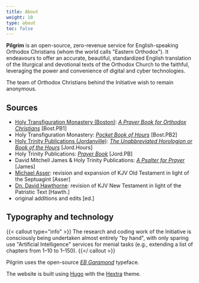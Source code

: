 ```yaml
---
title: About
weight: 10
type: about
toc: false
---
```


**Pilgrim** is an open-source, zero-revenue service for English-speaking Orthodox Christians (whom the world calls "Eastern Orthodox"). It endeavours to offer an accurate, beautiful, standardized English translation of the liturgical and devotional texts of the Orthodox Church to the faithful, leveraging the power and convenience of digital and cyber technologies.

The team of Orthodox Christians behind the Initiative wish to remain anonymous.

## Sources
- [Holy Transfiguration Monastery (Boston)](https://www.bostonmonks.com/): [_A Prayer Book for Orthodox Christians_](https://www.bostonmonks.com/product_info.php/products_id/576) [Bost.PB1]
- Holy Transfiguration Monastery: [_Pocket Book of Hours_](https://www.bostonmonks.com/product_info.php/products_id/961) [Bost.PB2]
- [Holy Trinity Publications (Jordanville)](https://holytrinitypublications.com/): [_The Unabbreviated Horologion or Book of the Hours_](https://holytrinitypublications.com/product/the-unabbreviated-horologion-or-book-of-the-hours/) [Jord.Hours]
- Holy Trinity Publications: [_Prayer Book_](https://holytrinitypublications.com/product/prayer-book/) [Jord.PB]
- David Mitchell James & Holy Trinity Publications: [_A Psalter for Prayer_](https://holytrinitypublications.com/product/a-psalter-for-prayer-2/) [James]
- [Michael Asser](http://bibles.wikidot.com/asser): revision and expansion of KJV Old Testament in light of the Septuagint [Asser]
- [Dn. David Hawthorne](https://www.christianorthodox.net/orthodox-new-testament/king-james-version-patriarchal-text/): revision of KJV New Testament in light of the Patristic Text [Hawth.]
- original additions and edits [ed.]

## Typography and technology
{{< callout type="info" >}}
  The research and coding work of the Initiative is consciously being undertaken almost entirely "by hand", with only sparing use "Artificial Intelligence" services for menial tasks (e.g., extending a list of chapters from 1–10 to 1–150).
{{</ callout >}}

Pilgrim uses the open-source [_EB Garamond_](https://googlefonts.github.io/ebgaramond-specimen/ "See specimen.") typeface.

The website is built using [Hugo]() with the [Hextra](https://themes.gohugo.io/themes/hextra/) theme.
